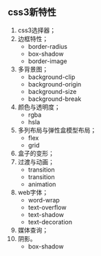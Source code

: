 ## css3新特性
1. css3选择器；
2. 边框特性；
    - border-radius
    - box-shadow
    - border-image
3. 多背景图；
    - background-clip
    - background-origin
    - background-size
    - background-break
4. 颜色与透明度；
    - rgba
    - hsla
5. 多列布局与弹性盒模型布局；
   - flex
   - grid
6. 盒子的变形；
7. 过渡与动画；
   - transition
   - transition
   - animation
8. web字体；
   - word-wrap
   - text-overflow
   - text-shadow
   - text-decoration
9.  媒体查询；
10. 阴影。
    - box-shadow